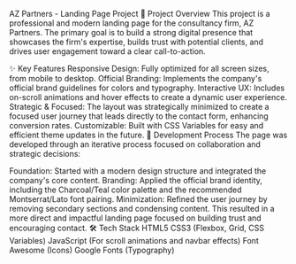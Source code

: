 AZ Partners - Landing Page Project
📜 Project Overview
This project is a professional and modern landing page for the consultancy firm, AZ Partners. The primary goal is to build a strong digital presence that showcases the firm's expertise, builds trust with potential clients, and drives user engagement toward a clear call-to-action.

✨ Key Features
Responsive Design: Fully optimized for all screen sizes, from mobile to desktop.
Official Branding: Implements the company's official brand guidelines for colors and typography.
Interactive UX: Includes on-scroll animations and hover effects to create a dynamic user experience.
Strategic & Focused: The layout was strategically minimized to create a focused user journey that leads directly to the contact form, enhancing conversion rates.
Customizable: Built with CSS Variables for easy and efficient theme updates in the future.
🚀 Development Process
The page was developed through an iterative process focused on collaboration and strategic decisions:

Foundation: Started with a modern design structure and integrated the company's core content.
Branding: Applied the official brand identity, including the Charcoal/Teal color palette and the recommended Montserrat/Lato font pairing.
Minimization: Refined the user journey by removing secondary sections and condensing content. This resulted in a more direct and impactful landing page focused on building trust and encouraging contact.
🛠️ Tech Stack
HTML5
CSS3 (Flexbox, Grid, CSS Variables)
JavaScript (For scroll animations and navbar effects)
Font Awesome (Icons)
Google Fonts (Typography)
